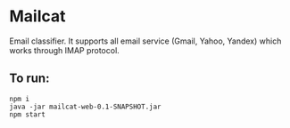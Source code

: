# Mailcat

Email classifier. It supports all email service (Gmail, Yahoo, Yandex) which
works through IMAP protocol.

## To run:

```
npm i
java -jar mailcat-web-0.1-SNAPSHOT.jar
npm start
```
